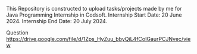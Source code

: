 This Repository is constructed to upload tasks/projects made by me for Java Programming Internship in Codsoft. Internship Start Date: 20 June 2024. Internship End Date: 20 July 2024.

Question https://drive.google.com/file/d/1Zps_HyZuu_bbyQiL4fCoIGaurPCJNvec/view
